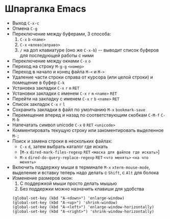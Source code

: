 # Шпаргалка Emacs
- Выход `C-x-c`
- Отмена `C-g`
- Переключение между буферами, 3 способа: 
  1. `C-x` `b` `<name>`
  2. `C-x` `<влево|вправо>` 
  3. `/` на доп клавиатуре (оно же `C-x-b`) -- выводит список буферов для последующей работы с ними
- Переключение между окнами `C-x` `o`
- Переход на строку `M-g-g` `<номер>`
- Переход в начало и конец файла `M-<` и `M->`
- Удаление части строки справа от курсора (или целой строки) и помещение в буфер `C-k`
- Установка закладки `C-x` `r` `m` `RET`
- Установки закладки с именем `C-x` `r` `m` `<name>` `RET`
- Перейти на закладку с именем `C-x` `r` `b` `<name>` `RET`
- Список закладок `C-x` `r` `l`
- Сохранить закладки в файл по умолчанию `M-x` `bookmark-save`
- Перемещение вперед и назад по соответствующим скобкам `C-M-f` `C-M-b`
- Напечатать символ unicode `C-x` `8` `RET` `<unicode>`
- Комментировать текущую строку или закоментировать выделенное `M-;`
- Поиск и замена строки в нескольких файлах:
  - `C-x` `d`, затем выбрать каталог где искать
  - [`M-x` `dired-mark-files-regexp` `RET` `<маска для файлов где искать>`]
  - `M-x` `dired-do-query-replace-regexp` `RET` `<что менять>` `<на что менять>`
- Включить поддержку мыши в терминале `M-x` `xterm-mouse-mode`, выделение и вставку теперь надо делать с `Shift`, c `Alt` для болока
- Изменение размеров окон:
  1. С поддержкой мыши просто делать мышью
  2. Без поддержки можно назначить клавиши для удобства
  ```
  (global-set-key (kbd "A-<down>") 'enlarge-window)
  (global-set-key (kbd "A-<up>") 'shrink-window)
  (global-set-key (kbd "A-<left>") 'enlarge-window-horizontally)
  (global-set-key (kbd "A-<right>") 'shrink-window-horizontally)
  ```

